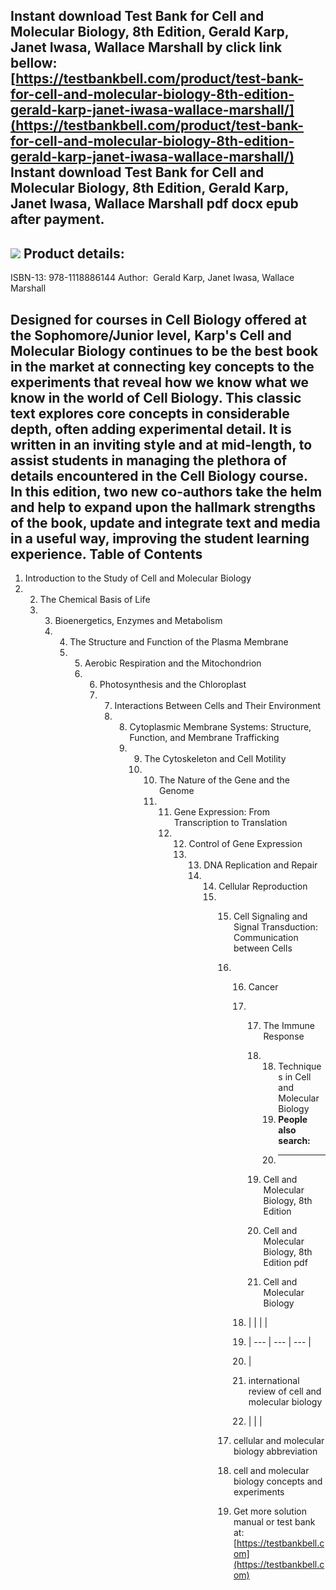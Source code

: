 Instant download **Test Bank for Cell and Molecular Biology, 8th Edition, Gerald Karp, Janet Iwasa, Wallace Marshall** by click link bellow:  
[https://testbankbell.com/product/test-bank-for-cell-and-molecular-biology-8th-edition-gerald-karp-janet-iwasa-wallace-marshall/](https://testbankbell.com/product/test-bank-for-cell-and-molecular-biology-8th-edition-gerald-karp-janet-iwasa-wallace-marshall/)  
**Instant download Test Bank for Cell and Molecular Biology, 8th Edition, Gerald Karp, Janet Iwasa, Wallace Marshall pdf docx epub after payment.**
---------------------------------------------------------------------------------------------------------------------------------------------------


![](https://testbankbell.com/wp-content/uploads/2023/05/9781118883846_TestBank.jpg)
**Product details:**
--------------------


ISBN-13: 978-1118886144
Author:  Gerald Karp, Janet Iwasa, Wallace Marshall

Designed for courses in Cell Biology offered at the Sophomore/Junior level, Karp's Cell and Molecular Biology continues to be the best book in the market at connecting key concepts to the experiments that reveal how we know what we know in the world of Cell Biology. This classic text explores core concepts in considerable depth, often adding experimental detail. It is written in an inviting style and at mid-length, to assist students in managing the plethora of details encountered in the Cell Biology course.  In this edition, two new co-authors take the helm and help to expand upon the hallmark strengths of the book, update and integrate text and media in a useful way, improving the student learning experience.
**Table of Contents**
---------------------


1. Introduction to the Study of Cell and Molecular Biology
2. 2. The Chemical Basis of Life
   3. 3. Bioenergetics, Enzymes and Metabolism
      4. 4. The Structure and Function of the Plasma Membrane
         5. 5. Aerobic Respiration and the Mitochondrion
            6. 6. Photosynthesis and the Chloroplast
               7. 7. Interactions Between Cells and Their Environment
                  8. 8. Cytoplasmic Membrane Systems: Structure, Function, and Membrane Trafficking
                     9. 9. The Cytoskeleton and Cell Motility
                        10. 10. The Nature of the Gene and the Genome
                            11. 11. Gene Expression: From Transcription to Translation
                                12. 12. Control of Gene Expression
                                    13. 13. DNA Replication and Repair
                                        14. 14. Cellular Reproduction
                                            15. 15. Cell Signaling and Signal Transduction: Communication between Cells
                                                16. 16. Cancer
                                                    17. 17. The Immune Response
                                                        18. 18. Techniques in Cell and Molecular Biology
                                                            19. **People also search:**
                                                            20. -----------------------
                                                           
                                                        19. Cell and Molecular Biology, 8th Edition
                                                       
                                                        20. Cell and Molecular Biology, 8th Edition pdf
                                                       
                                                        21. Cell and Molecular Biology
                                                       
                                                    18. |  |  |  |
                                                    19. | --- | --- | --- |
                                                    20. |
                                                    21. international review of cell and molecular biology
                                                    22.  |  |  |
                                                   
                                                17. cellular and molecular biology abbreviation
                                               
                                                18. cell and molecular biology concepts and experiments
                                                19.  Get more solution manual or test bank at: [https://testbankbell.com](https://testbankbell.com)
